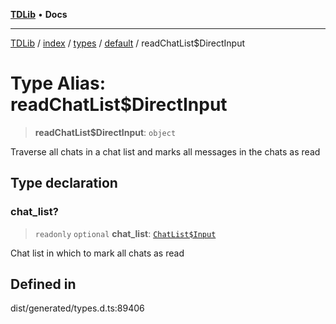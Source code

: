 [**TDLib**](../../../../../../README.md) • **Docs**

***

[TDLib](../../../../../../modules.md) / [index](../../../../../README.md) / [types](../../../README.md) / [default](../README.md) / readChatList$DirectInput

# Type Alias: readChatList$DirectInput

> **readChatList$DirectInput**: `object`

Traverse all chats in a chat list and marks all messages in the chats as read

## Type declaration

### chat\_list?

> `readonly` `optional` **chat\_list**: [`ChatList$Input`](ChatList$Input.md)

Chat list in which to mark all chats as read

## Defined in

dist/generated/types.d.ts:89406
